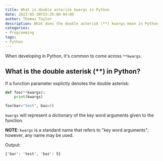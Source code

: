 ```yaml
---
title: What is double asterisk kwargs in Python
date: 2023-05-30T23:35:00-04:00
author: Thomas Taylor
description: What does the double asterisk (**) kwargs mean in Python
categories:
- Programming
tags:
- Python
---
```


When developing in Python, it's common to come across `**kwargs`.

## What is the double asterisk (**) in Python?

If a function parameter explictly denotes the double asterisk:

```python
def foo(**kwargs):
    print(kwargs)

foo(bar="test", baz=5)
```

`kwargs` will represent a dictionary of the key word arguments given to the function.

**NOTE**: `kwargs` is a standard name that refers to "key word arguments"; however, any name may be used.

Output:

```text
{'bar': 'test', 'baz': 5}
```
